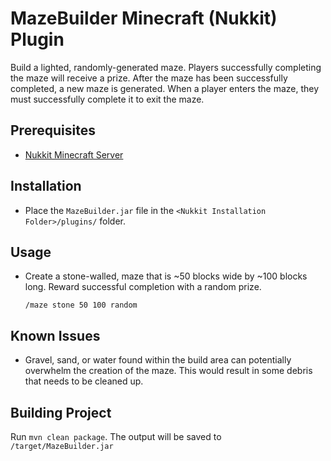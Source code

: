 # MazeBuilder Minecraft (Nukkit) Plugin

Build a lighted, randomly-generated maze.   Players successfully completing the maze will receive a prize.   After the maze has been successfully completed, a new maze is generated.  When a player enters the maze, they must successfully complete it to exit the maze.

## Prerequisites
- [Nukkit Minecraft Server](https://github.com/PetteriM1/NukkitPetteriM1Edition/releases)

## Installation 
- Place the `MazeBuilder.jar` file in the `<Nukkit Installation Folder>/plugins/` folder.

## Usage

- Create a stone-walled, maze that is ~50 blocks wide by ~100 blocks long. Reward successful completion with a random prize.

  `/maze stone 50 100 random`

## Known Issues

- Gravel, sand, or water found within the build area can potentially overwhelm the creation of the maze.   This would result in some debris that needs to be cleaned up. 

## Building Project

Run `mvn clean package`.   The output will be saved to `/target/MazeBuilder.jar`
